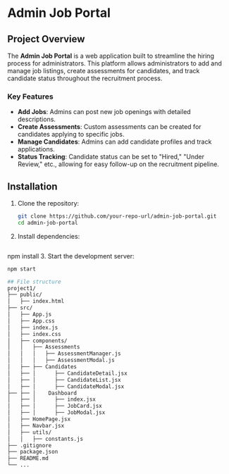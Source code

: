 # Admin Job Portal

## Project Overview

The **Admin Job Portal** is a web application built to streamline the hiring process for administrators. This platform allows administrators to add and manage job listings, create assessments for candidates, and track candidate status throughout the recruitment process.

### Key Features
- **Add Jobs**: Admins can post new job openings with detailed descriptions.
- **Create Assessments**: Custom assessments can be created for candidates applying to specific jobs.
- **Manage Candidates**: Admins can add candidate profiles and track applications.
- **Status Tracking**: Candidate status can be set to "Hired," "Under Review," etc., allowing for easy follow-up on the recruitment pipeline.

## Installation

1. Clone the repository:
   ```bash
   git clone https://github.com/your-repo-url/admin-job-portal.git
   cd admin-job-portal
2. Install dependencies:
   ```bash
  npm install
3. Start the development server:
  ```bash
  npm start

## File structure
project1/
├── public/
│   ├── index.html
├── src/
│   ├── App.js
│   ├── App.css
│   ├── index.js
│   ├── index.css
│   ├── components/
│   │   ├── Assessments
│   │   │   ├── AssessmentManager.js
│   │   │   ├── AssessmentModal.js
│   ├── ├── Candidates
│   ├── │      ├── CandidateDetail.jsx
│   ├── │      ├── CandidateList.jsx
│   ├── │      ├── CandidateModal.jsx
├── ├── │    Dashboard
│   ├── │      ├── index.jsx
│   ├── │      ├── JobCard.jsx
│   ├── │      ├── JobModal.jsx
│   ├── HomePage.jsx
│   ├── Navbar.jsx
│   ├── utils/
│   │   ├── constants.js
├── .gitignore
├── package.json
├── README.md
└── ...
